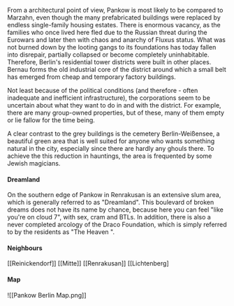 From a architectural point of view, Pankow is most likely to be compared to Marzahn, even though the many prefabricated buildings were replaced by endless single-family housing estates. There is enormous vacancy, as the families who once lived here fled due to the Russian threat during the Eurowars and later then with chaos and anarchy of Fluxus status. What was not burned down by the looting gangs to its foundations has today fallen into disrepair, partially collapsed or become completely uninhabitable. Therefore, Berlin's residential tower districts were built in other places. Bernau forms the old industrial core of the district around which a small belt has emerged from cheap and temporary factory buildings.

Not least because of the political conditions (and therefore - often inadequate and inefficient infrastructure), the corporations seem to be uncertain about what they want to do in and with the district. For example, there are many group-owned properties, but of these, many of them empty or lie fallow for the time being.

A clear contrast to the grey buildings is the cemetery Berlin-Weißensee, a beautiful green area that is well suited for anyone who wants something natural in the city, especially since there are hardly any ghouls there. To achieve the this reduction in hauntings, the area is frequented by some Jewish magicians.

#### Dreamland
On the southern edge of Pankow in Renrakusan is an extensive slum area, which is generally referred to as "Dreamland". This boulevard of broken dreams does not have its name by chance, because here you can feel "like you're on cloud 7", with sex, cram and BTLs. In addition, there is also a never completed arcology of the Draco Foundation, which is simply referred to by the residents as "The Heaven ".
#### Neighbours
[[Reinickendorf]]
[[Mitte]]
[[Renrakusan]]
[[Lichtenberg]
#### Map
![[Pankow Berlin Map.png]]